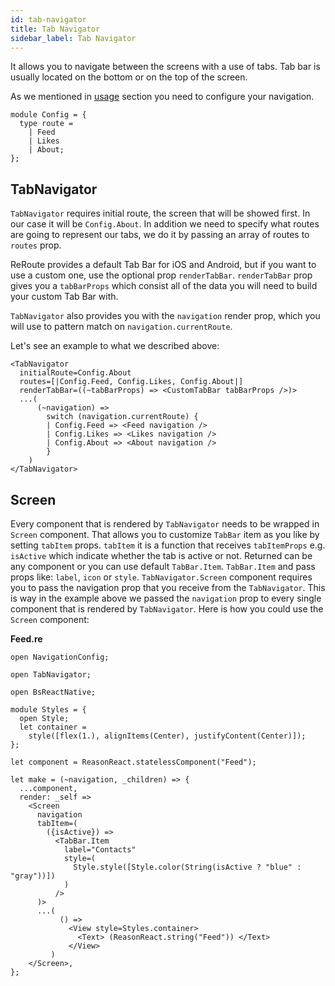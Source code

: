 ```yaml
---
id: tab-navigator
title: Tab Navigator
sidebar_label: Tab Navigator
---
```


It allows you to navigate between the screens with a use of tabs. Tab bar is usually located on the bottom or on the top of the screen.

As we mentioned in [usage](get-started.html#usage) section you need to configure your navigation.

```reason
module Config = {
  type route =
    | Feed
    | Likes
    | About;
};
```

## TabNavigator

`TabNavigator` requires initial route, the screen that will be showed first. In our case it will be `Config.About`. In addition we need to specify what routes are going to represent our tabs, we do it by passing an array of routes to `routes` prop.

ReRoute provides a default Tab Bar for iOS and Android, but if you want to use a custom one, use the optional prop `renderTabBar`.
`renderTabBar` prop gives you a `tabBarProps` which consist all of the data you will need to build your custom Tab Bar with.

`TabNavigator` also provides you with the `navigation` render prop, which you will use to pattern match on `navigation.currentRoute`.

Let's see an example to what we described above:

```reason
<TabNavigator
  initialRoute=Config.About
  routes=[|Config.Feed, Config.Likes, Config.About|]
  renderTabBar=((~tabBarProps) => <CustomTabBar tabBarProps />)>
  ...(
      (~navigation) =>
        switch (navigation.currentRoute) {
        | Config.Feed => <Feed navigation />
        | Config.Likes => <Likes navigation />
        | Config.About => <About navigation />
        }
    )
</TabNavigator>
```

## Screen

Every component that is rendered by `TabNavigator` needs to be wrapped in `Screen` component. That allows you to customize `TabBar` item as you like by setting `tabItem` props. `tabItem` it is a function that receives `tabItemProps` e.g. `isActive` which indicate whether the tab is active or not. Returned can be any component or you can use default `TabBar.Item`. `TabBar.Item` and pass props like: `label`, `icon` or `style`. `TabNavigator.Screen` component requires you to pass the navigation prop that you receive from the `TabNavigator`. This is way in the example above we passed the `navigation` prop to every single component that is rendered by `TabNavigator`.
Here is how you could use the `Screen` component:

**Feed.re**

```reason
open NavigationConfig;

open TabNavigator;

open BsReactNative;

module Styles = {
  open Style;
  let container =
    style([flex(1.), alignItems(Center), justifyContent(Center)]);
};

let component = ReasonReact.statelessComponent("Feed");

let make = (~navigation, _children) => {
  ...component,
  render: _self =>
    <Screen
      navigation
      tabItem=(
        ({isActive}) =>
          <TabBar.Item
            label="Contacts"
            style=(
              Style.style([Style.color(String(isActive ? "blue" : "gray"))])
            )
          />
      )>
      ...(
           () =>
             <View style=Styles.container>
               <Text> (ReasonReact.string("Feed")) </Text>
             </View>
         )
    </Screen>,
};
```
